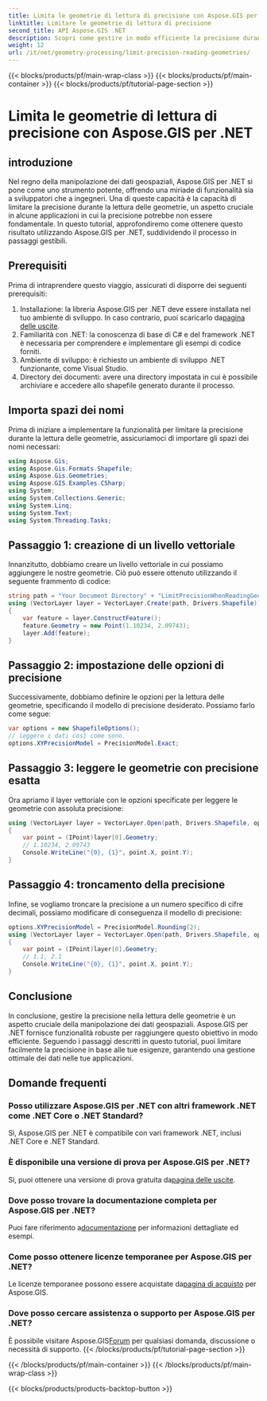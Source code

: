 ```yaml
---
title: Limita le geometrie di lettura di precisione con Aspose.GIS per .NET
linktitle: Limitare le geometrie di lettura di precisione
second_title: API Aspose.GIS .NET
description: Scopri come gestire in modo efficiente la precisione durante la lettura delle geometrie utilizzando Aspose.GIS per .NET. Segui la nostra guida passo passo per una gestione ottimale dei dati.
weight: 12
url: /it/net/geometry-processing/limit-precision-reading-geometries/
---
```


{{< blocks/products/pf/main-wrap-class >}}
{{< blocks/products/pf/main-container >}}
{{< blocks/products/pf/tutorial-page-section >}}

# Limita le geometrie di lettura di precisione con Aspose.GIS per .NET

## introduzione
Nel regno della manipolazione dei dati geospaziali, Aspose.GIS per .NET si pone come uno strumento potente, offrendo una miriade di funzionalità sia a sviluppatori che a ingegneri. Una di queste capacità è la capacità di limitare la precisione durante la lettura delle geometrie, un aspetto cruciale in alcune applicazioni in cui la precisione potrebbe non essere fondamentale. In questo tutorial, approfondiremo come ottenere questo risultato utilizzando Aspose.GIS per .NET, suddividendo il processo in passaggi gestibili.
## Prerequisiti
Prima di intraprendere questo viaggio, assicurati di disporre dei seguenti prerequisiti:
1.  Installazione: la libreria Aspose.GIS per .NET deve essere installata nel tuo ambiente di sviluppo. In caso contrario, puoi scaricarlo da[pagina delle uscite](https://releases.aspose.com/gis/net/).
2. Familiarità con .NET: la conoscenza di base di C# e del framework .NET è necessaria per comprendere e implementare gli esempi di codice forniti.
3. Ambiente di sviluppo: è richiesto un ambiente di sviluppo .NET funzionante, come Visual Studio.
4. Directory dei documenti: avere una directory impostata in cui è possibile archiviare e accedere allo shapefile generato durante il processo.

## Importa spazi dei nomi
Prima di iniziare a implementare la funzionalità per limitare la precisione durante la lettura delle geometrie, assicuriamoci di importare gli spazi dei nomi necessari:
```csharp
using Aspose.Gis;
using Aspose.Gis.Formats.Shapefile;
using Aspose.Gis.Geometries;
using Aspose.GIS.Examples.CSharp;
using System;
using System.Collections.Generic;
using System.Linq;
using System.Text;
using System.Threading.Tasks;
```

## Passaggio 1: creazione di un livello vettoriale
Innanzitutto, dobbiamo creare un livello vettoriale in cui possiamo aggiungere le nostre geometrie. Ciò può essere ottenuto utilizzando il seguente frammento di codice:
```csharp
string path = "Your Document Directory" + "LimitPrecisionWhenReadingGeometries_out.shp";
using (VectorLayer layer = VectorLayer.Create(path, Drivers.Shapefile))
{
	var feature = layer.ConstructFeature();
	feature.Geometry = new Point(1.10234, 2.09743);
	layer.Add(feature);
}
```
## Passaggio 2: impostazione delle opzioni di precisione
Successivamente, dobbiamo definire le opzioni per la lettura delle geometrie, specificando il modello di precisione desiderato. Possiamo farlo come segue:
```csharp
var options = new ShapefileOptions();
// leggere i dati così come sono.
options.XYPrecisionModel = PrecisionModel.Exact;
```
## Passaggio 3: leggere le geometrie con precisione esatta
Ora apriamo il layer vettoriale con le opzioni specificate per leggere le geometrie con assoluta precisione:
```csharp
using (VectorLayer layer = VectorLayer.Open(path, Drivers.Shapefile, options))
{
	var point = (IPoint)layer[0].Geometry;
	// 1.10234, 2.09743
	Console.WriteLine("{0}, {1}", point.X, point.Y);
}
```
## Passaggio 4: troncamento della precisione
Infine, se vogliamo troncare la precisione a un numero specifico di cifre decimali, possiamo modificare di conseguenza il modello di precisione:
```csharp
options.XYPrecisionModel = PrecisionModel.Rounding(2);
using (VectorLayer layer = VectorLayer.Open(path, Drivers.Shapefile, options))
{
	var point = (IPoint)layer[0].Geometry;
	// 1.1, 2.1
	Console.WriteLine("{0}, {1}", point.X, point.Y);
}
```

## Conclusione
In conclusione, gestire la precisione nella lettura delle geometrie è un aspetto cruciale della manipolazione dei dati geospaziali. Aspose.GIS per .NET fornisce funzionalità robuste per raggiungere questo obiettivo in modo efficiente. Seguendo i passaggi descritti in questo tutorial, puoi limitare facilmente la precisione in base alle tue esigenze, garantendo una gestione ottimale dei dati nelle tue applicazioni.
## Domande frequenti
### Posso utilizzare Aspose.GIS per .NET con altri framework .NET come .NET Core o .NET Standard?
Sì, Aspose.GIS per .NET è compatibile con vari framework .NET, inclusi .NET Core e .NET Standard.
### È disponibile una versione di prova per Aspose.GIS per .NET?
 Sì, puoi ottenere una versione di prova gratuita da[pagina delle uscite](https://releases.aspose.com/).
### Dove posso trovare la documentazione completa per Aspose.GIS per .NET?
 Puoi fare riferimento a[documentazione](https://reference.aspose.com/gis/net/) per informazioni dettagliate ed esempi.
### Come posso ottenere licenze temporanee per Aspose.GIS per .NET?
 Le licenze temporanee possono essere acquistate da[pagina di acquisto](https://purchase.aspose.com/temporary-license/) per Aspose.GIS.
### Dove posso cercare assistenza o supporto per Aspose.GIS per .NET?
 È possibile visitare Aspose.GIS[Forum](https://forum.aspose.com/c/gis/33) per qualsiasi domanda, discussione o necessità di supporto.
{{< /blocks/products/pf/tutorial-page-section >}}

{{< /blocks/products/pf/main-container >}}
{{< /blocks/products/pf/main-wrap-class >}}

{{< blocks/products/products-backtop-button >}}
